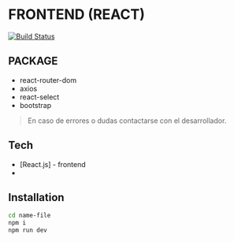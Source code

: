 # FRONTEND (REACT)

[![Build Status](https://travis-ci.org/joemccann/dillinger.svg?branch=master)](https://travis-ci.org/joemccann/dillinger)

## PACKAGE
- react-router-dom
- axios
- react-select
- bootstrap


> En caso de errores o dudas contactarse con
> el desarrollador.

## Tech

- [React.js] - frontend
- 
## Installation

```sh
cd name-file
npm i
npm run dev
```

